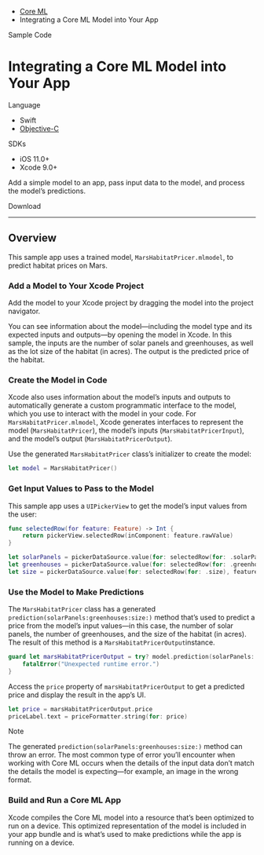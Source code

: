 - [Core ML](dash-apple-api://load?request_key=cscoreml) 
- Integrating a Core ML Model into Your App

Sample Code

# Integrating a Core ML Model into Your App

Language

- Swift
- [Objective-C](dash-apple-api://load?topic_id=2904126&language=occ)

SDKs

- iOS 11.0+
- Xcode 9.0+

Add a simple model to an app, pass input data to the model, and process the model’s predictions.

Download

------

## Overview

This sample app uses a trained model, `MarsHabitatPricer.mlmodel`, to predict habitat prices on Mars.

### Add a Model to Your Xcode Project

Add the model to your Xcode project by dragging the model into the project navigator.

You can see information about the model—including the model type and its expected inputs and outputs—by opening the model in Xcode. In this sample, the inputs are the number of solar panels and greenhouses, as well as the lot size of the habitat (in acres). The output is the predicted price of the habitat.

### Create the Model in Code

Xcode also uses information about the model’s inputs and outputs to automatically generate a custom programmatic interface to the model, which you use to interact with the model in your code. For `MarsHabitatPricer.mlmodel`, Xcode generates interfaces to represent the model (`MarsHabitatPricer`), the model’s inputs (`MarsHabitatPricerInput`), and the model’s output (`MarsHabitatPricerOutput`).

Use the generated `MarsHabitatPricer` class’s initializer to create the model:

```swift
let model = MarsHabitatPricer()
```

### Get Input Values to Pass to the Model

This sample app uses a `UIPickerView` to get the model’s input values from the user:

```swift
func selectedRow(for feature: Feature) -> Int {
    return pickerView.selectedRow(inComponent: feature.rawValue)
}

let solarPanels = pickerDataSource.value(for: selectedRow(for: .solarPanels), feature: .solarPanels)
let greenhouses = pickerDataSource.value(for: selectedRow(for: .greenhouses), feature: .greenhouses)
let size = pickerDataSource.value(for: selectedRow(for: .size), feature: .size)
```

### Use the Model to Make Predictions

The `MarsHabitatPricer` class has a generated `prediction(solarPanels:greenhouses:size:)` method that’s used to predict a price from the model’s input values—in this case, the number of solar panels, the number of greenhouses, and the size of the habitat (in acres). The result of this method is a `MarsHabitatPricerOutput`instance.

```swift
guard let marsHabitatPricerOutput = try? model.prediction(solarPanels: solarPanels, greenhouses: greenhouses, size: size) else {
    fatalError("Unexpected runtime error.")
}
```

Access the `price` property of `marsHabitatPricerOutput` to get a predicted price and display the result in the app’s UI.

```swift
let price = marsHabitatPricerOutput.price
priceLabel.text = priceFormatter.string(for: price)
```

Note

The generated `prediction(solarPanels:greenhouses:size:)` method can throw an error. The most common type of error you’ll encounter when working with Core ML occurs when the details of the input data don’t match the details the model is expecting—for example, an image in the wrong format.

### Build and Run a Core ML App

Xcode compiles the Core ML model into a resource that’s been optimized to run on a device. This optimized representation of the model is included in your app bundle and is what’s used to make predictions while the app is running on a device.